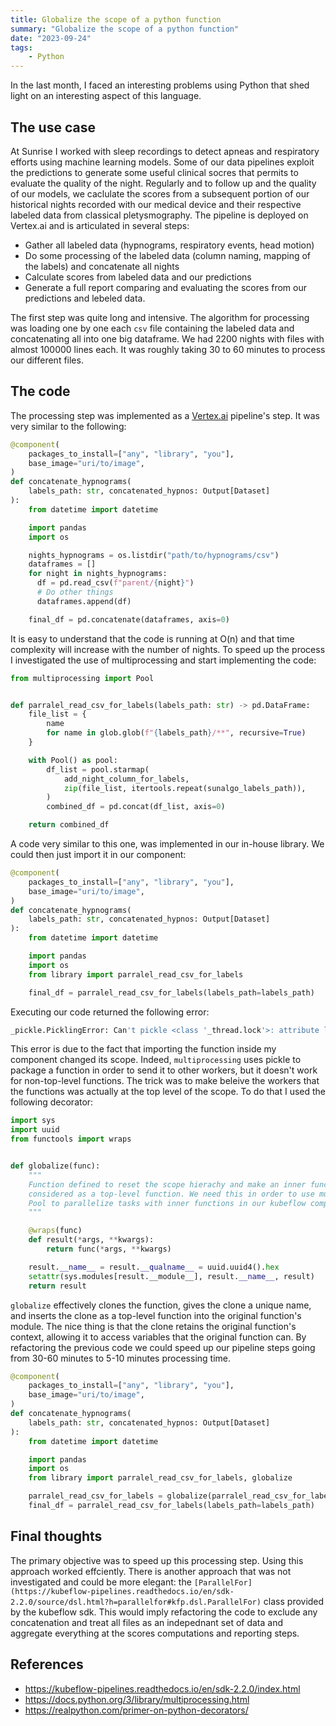 ```yaml
---
title: Globalize the scope of a python function
summary: "Globalize the scope of a python function"
date: "2023-09-24"
tags:
    - Python
---
```


In the last month, I faced an interesting problems using Python that shed light on an interesting aspect of this language.

## The use case

At Sunrise I worked with sleep recordings to detect apneas and respiratory efforts using machine learning models. Some of our data pipelines exploit the predictions to generate some useful clinical socres that permits to evaluate the quality of the night. Regularly and to follow up and the quality of our models, we caclulate the scores from a subsequent portion of our historical nights recorded with our medical device and their respective labeled data from classical pletysmography. The pipeline is deployed on Vertex.ai and is articulated in several steps:

- Gather all labeled data (hypnograms, respiratory events, head motion)
- Do some processing of the labeled data (column naming, mapping of the labels) and concatenate all nights
- Calculate scores from labeled data and our predictions
- Generate a full report comparing and evaluating the scores from our predictions and lebeled data.

The first step was quite long and intensive. The algorithm for processing was loading one by one each `csv` file containing the labeled data and concatenating all into one big dataframe. We had 2200 nights with files with almost 100000 lines each. It was roughly taking 30 to 60 minutes to process our different files.

## The code

The processing step was implemented as a [Vertex.ai](https://fbraza.github.io/fbraza-github-pages/overview-of-vertexai/) pipeline's step. It was very similar to the following:

```python
@component(
    packages_to_install=["any", "library", "you"],
    base_image="uri/to/image",
)
def concatenate_hypnograms(
    labels_path: str, concatenated_hypnos: Output[Dataset]
):
    from datetime import datetime

    import pandas
    import os

    nights_hypnograms = os.listdir("path/to/hypnograms/csv")
    dataframes = []
    for night in nights_hypnograms:
      df = pd.read_csv(f"parent/{night}")
      # Do other things
      dataframes.append(df)

    final_df = pd.concatenate(dataframes, axis=0)
```

It is easy to understand that the code is running at O(n) and that time complexity will increase with the number of nights. To speed up the process I investigated the use of multiprocessing and start implementing the code:

```python
from multiprocessing import Pool


def parralel_read_csv_for_labels(labels_path: str) -> pd.DataFrame:
    file_list = {
        name
        for name in glob.glob(f"{labels_path}/**", recursive=True)
    }

    with Pool() as pool:
        df_list = pool.starmap(
            add_night_column_for_labels,
            zip(file_list, itertools.repeat(sunalgo_labels_path)),
        )
        combined_df = pd.concat(df_list, axis=0)

    return combined_df
```

A code very similar to this one, was implemented in our in-house library. We could then just import it in our component:

```python
@component(
    packages_to_install=["any", "library", "you"],
    base_image="uri/to/image",
)
def concatenate_hypnograms(
    labels_path: str, concatenated_hypnos: Output[Dataset]
):
    from datetime import datetime

    import pandas
    import os
    from library import parralel_read_csv_for_labels

    final_df = parralel_read_csv_for_labels(labels_path=labels_path)
```

Executing our code returned the following error:

```bash
_pickle.PicklingError: Can't pickle <class '_thread.lock'>: attribute lookup lock on _thread failed
```

This error is due to the fact that importing the function inside my component changed its scope. Indeed, `multiprocessing` uses pickle to package a function in order to send it to other workers, but it doesn't work for non-top-level functions. The trick was to make beleive the workers that the functions was actually at the top level of the scope. To do that I used the following decorator:

```python
import sys
import uuid
from functools import wraps


def globalize(func):
    """
    Function defined to reset the scope hierachy and make an inner function
    considered as a top-level function. We need this in order to use multiprocess
    Pool to parallelize tasks with inner functions in our kubeflow components.
    """

    @wraps(func)
    def result(*args, **kwargs):
        return func(*args, **kwargs)

    result.__name__ = result.__qualname__ = uuid.uuid4().hex
    setattr(sys.modules[result.__module__], result.__name__, result)
    return result
```

`globalize` effectively clones the function, gives the clone a unique name, and inserts the clone as a top-level function into the original function's module. The nice thing is that the clone retains the original function's context, allowing it to access variables that the original function can. By refactoring the previous code we could speed up our pipeline steps going from 30-60 minutes to 5-10 minutes processing time.

```python
@component(
    packages_to_install=["any", "library", "you"],
    base_image="uri/to/image",
)
def concatenate_hypnograms(
    labels_path: str, concatenated_hypnos: Output[Dataset]
):
    from datetime import datetime

    import pandas
    import os
    from library import parralel_read_csv_for_labels, globalize

    parralel_read_csv_for_labels = globalize(parralel_read_csv_for_labels)
    final_df = parralel_read_csv_for_labels(labels_path=labels_path)
```

## Final thoughts

The primary objective was to speed up this processing step. Using this approach worked effciently. There is another approach that was not investigated and could be more elegant: the `[ParallelFor](https://kubeflow-pipelines.readthedocs.io/en/sdk-2.2.0/source/dsl.html?h=parallelfor#kfp.dsl.ParallelFor)` class provided by the kubeflow sdk. This would imply refactoring the code to exclude any concatenation and treat all files as an indepednant set of data and aggregate everything at the scores computations and reporting steps.

## References
- https://kubeflow-pipelines.readthedocs.io/en/sdk-2.2.0/index.html
- https://docs.python.org/3/library/multiprocessing.html
- https://realpython.com/primer-on-python-decorators/